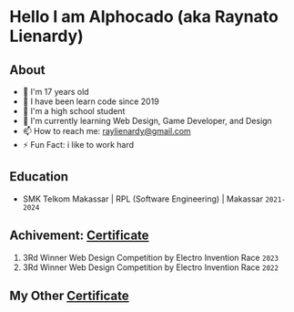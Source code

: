 # Hello I am Alphocado (aka Raynato Lienardy)

## About
- :man: I'm 17 years old
- 👦 I have been learn code since 2019
- 🔭 I'm a high school student
- 🌱 I'm currently learning Web Design, Game Developer, and Design
- 📫 How to reach me: raylienardy@gmail.com
- ⚡ Fun Fact: i like to work hard

## Education
- SMK Telkom Makassar | RPL (Software Engineering) | Makassar `2021-2024`

## Achivement: [Certificate](https://drive.google.com/drive/folders/1mKRMD7X9Buwe-P2lA8tQfR8gzNivmNMw?usp=sharing)
1. 3Rd Winner Web Design Competition by Electro Invention Race `2023`
2. 3Rd Winner Web Design Competition by Electro Invention Race `2022`

## My Other [Certificate](https://drive.google.com/drive/folders/1-CHT0ajBjIPwFFsHSRwNaVPHGJFnUeY1?usp=sharing)
